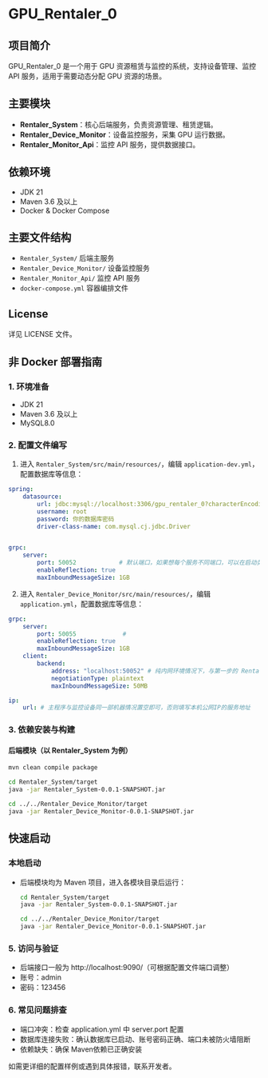 # GPU_Rentaler_0

## 项目简介

GPU_Rentaler_0 是一个用于 GPU 资源租赁与监控的系统，支持设备管理、监控 API 服务，适用于需要动态分配 GPU 资源的场景。

## 主要模块

- **Rentaler_System**：核心后端服务，负责资源管理、租赁逻辑。
- **Rentaler_Device_Monitor**：设备监控服务，采集 GPU 运行数据。
- **Rentaler_Monitor_Api**：监控 API 服务，提供数据接口。

## 依赖环境

- JDK 21
- Maven 3.6 及以上
- Docker & Docker Compose

## 主要文件结构

- `Rentaler_System/` 后端主服务
- `Rentaler_Device_Monitor/` 设备监控服务
- `Rentaler_Monitor_Api/` 监控 API 服务
- `docker-compose.yml` 容器编排文件

## License

详见 LICENSE 文件。

## 非 Docker 部署指南

### 1. 环境准备

- JDK 21
- Maven 3.6 及以上
- MySQL8.0

### 2. 配置文件编写

1. 进入 `Rentaler_System/src/main/resources/`，编辑 `application-dev.yml`，配置数据库等信息：

```yaml
spring:
    datasource:
        url: jdbc:mysql://localhost:3306/gpu_rentaler_0?characterEncoding=utf8
        username: root
        password: 你的数据库密码
        driver-class-name: com.mysql.cj.jdbc.Driver


grpc:
    server:
        port: 50052            # 默认端口，如果想每个服务不同端口，可以在启动类配置
        enableReflection: true
        maxInboundMessageSize: 1GB
```

2. 进入 `Rentaler_Device_Monitor/src/main/resources/`，编辑 `application.yml`，配置数据库等信息：

```yaml
grpc:
    server:
        port: 50055             # 
        enableReflection: true
        maxInboundMessageSize: 1GB
    client:
        backend:
            address: "localhost:50052" # 纯内网环境情况下，与第一步的 Rentaler_System grpc保持一致即可
            negotiationType: plaintext
            maxInboundMessageSize: 50MB

ip:
    url: # 主程序与监控设备同一部机器情况置空即可，否则填写本机公网IP的服务地址
```

### 3. 依赖安装与构建

#### 后端模块（以 Rentaler_System 为例）

```bash
mvn clean compile package

cd Rentaler_System/target
java -jar Rentaler_System-0.0.1-SNAPSHOT.jar

cd ../../Rentaler_Device_Monitor/target
java -jar Rentaler_Device_Monitor-0.0.1-SNAPSHOT.jar
```

## 快速启动

### 本地启动

- 后端模块均为 Maven 项目，进入各模块目录后运行：
  ```bash
  cd Rentaler_System/target
  java -jar Rentaler_System-0.0.1-SNAPSHOT.jar
  
  cd ../../Rentaler_Device_Monitor/target
  java -jar Rentaler_Device_Monitor-0.0.1-SNAPSHOT.jar
  ```

### 5. 访问与验证

- 后端接口一般为 http://localhost:9090/（可根据配置文件端口调整）
- 账号：admin 
- 密码：123456 

### 6. 常见问题排查

- 端口冲突：检查 application.yml 中 server.port 配置
- 数据库连接失败：确认数据库已启动、账号密码正确、端口未被防火墙阻断
- 依赖缺失：确保 Maven依赖已正确安装

如需更详细的配置样例或遇到具体报错，联系开发者。
